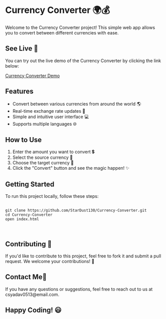  <h1>Currency Converter 🌍💰</h1>
    <p>Welcome to the Currency Converter project! This simple web app allows you to convert between different currencies with ease.</p>
    
   <h2>See Live 🚀</h2>
    <p>You can try out the live demo of the Currency Converter by clicking the link below:</p>
    <a href="https://stardust-currency-converter.netlify.app" target="_blank">Currency Converter Demo</a>
    
    
  <h2>Features</h2>
    <ul>
        <li>Convert between various currencies from around the world 🌎</li>
        <li>Real-time exchange rate updates 🔄</li>
        <li>Simple and intuitive user interface 💻</li>
        <li>Supports multiple languages 🌐</li>
    </ul>

  <h2>How to Use</h2>
    <ol>
        <li>Enter the amount you want to convert 💲</li>
        <li>Select the source currency 🏦</li>
        <li>Choose the target currency 🎯</li>
        <li>Click the "Convert" button and see the magic happen! ✨</li>
    </ol>

  <h2>Getting Started</h2>
   <p>To run this project locally, follow these steps:</p>
    <pre>
        <code>
git clone https://github.com/StarDust130/Currency-Converter.git
cd Currency-Converter
open index.html
        </code>
    </pre>

  <h2>Contributing 🤝</h2>
    <p>If you'd like to contribute to this project, feel free to fork it and submit a pull request. We welcome your contributions! 🚀</p>

   <h2>Contact Me📧</h2>
    <p>If you have any questions or suggestions, feel free to reach out to us at csyadav0513@email.com.</p>

 <h2>Happy Coding! 😃</h2>

